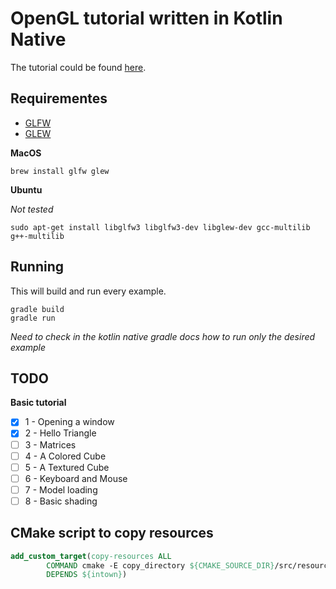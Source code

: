 # OpenGL tutorial written in Kotlin Native

The tutorial could be found [here](http://opengl-tutorial.org).

## Requirementes

- [GLFW](http://www.glfw.org)
- [GLEW](http://glew.sourceforge.net)

**MacOS**

```
brew install glfw glew
```

**Ubuntu**

*Not tested*

```
sudo apt-get install libglfw3 libglfw3-dev libglew-dev gcc-multilib g++-multilib
```

## Running

This will build and run every example.

```
gradle build
gradle run
```

*Need to check in the kotlin native gradle docs 
how to run only the desired example*

## TODO

**Basic tutorial**

- [x] 1 - Opening a window
- [x] 2 - Hello Triangle
- [ ] 3 - Matrices
- [ ] 4 - A Colored Cube
- [ ] 5 - A Textured Cube
- [ ] 6 - Keyboard and Mouse
- [ ] 7 - Model loading
- [ ] 8 - Basic shading

## CMake script to copy resources

```cmake
add_custom_target(copy-resources ALL
        COMMAND cmake -E copy_directory ${CMAKE_SOURCE_DIR}/src/resources ${CMAKE_BINARY_DIR}/resources
        DEPENDS ${intown})
```